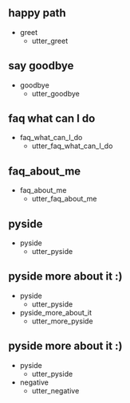 ## happy path
* greet
  - utter_greet

## say goodbye
* goodbye
  - utter_goodbye

## faq what can I do
* faq_what_can_I_do
  - utter_faq_what_can_I_do

## faq_about_me
* faq_about_me
  - utter_faq_about_me

## pyside
* pyside
  - utter_pyside

## pyside more about it :)
* pyside
  - utter_pyside
* pyside_more_about_it
  - utter_more_pyside

## pyside more about it :)
* pyside
  - utter_pyside
* negative
  - utter_negative